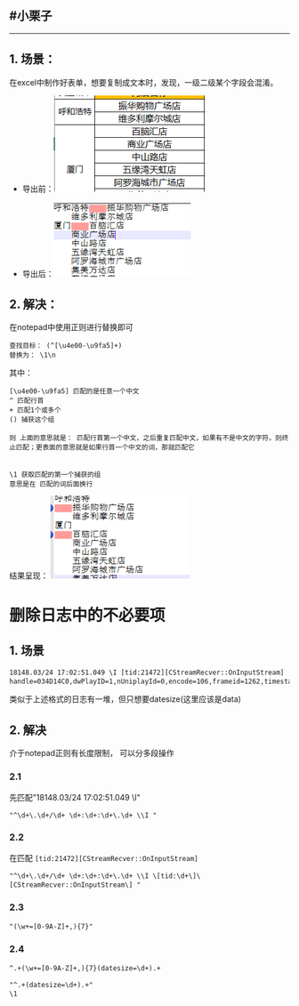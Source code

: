 #小栗子
---
---
## 1. 场景：
在excel中制作好表单，想要复制成文本时，发现，一级二级某个字段会混淆。

* 导出前：![](./pic/excel_before.png)

* 导出后：![](./pic/text_after.png)


## 2. 解决：
在notepad中使用正则进行替换即可
```
查找目标： (^[\u4e00-\u9fa5]+)
替换为： \1\n
```
其中：
```
[\u4e00-\u9fa5] 匹配的是任意一个中文
^ 匹配行首
+ 匹配1个或多个
() 捕获这个组

则 上面的意思就是： 匹配行首第一个中文，之后重复匹配中文，如果有不是中文的字符，则终止匹配；更表面的意思就是如果行首一个中文的词，那就匹配它


\1 获取匹配的第一个捕获的组
意思是在 匹配的词后面换行
```
结果呈现：
![](./pic/Regular_after.png)


# 删除日志中的不必要项
## 1. 场景
```
18148.03/24 17:02:51.049 \I [tid:21472][CStreamRecver::OnInputStream] handle=034D14C0,dwPlayID=1,nUniplayId=0,encode=106,frameid=1262,timestamp=226800,ssrc=14172,datesize=151,video[w704,h576,type1,rate244]
```
类似于上述格式的日志有一堆，但只想要datesize(这里应该是data)

## 2. 解决
介于notepad正则有长度限制， 可以分多段操作
### 2.1
先匹配"18148.03/24 17:02:51.049 \\I"
```
"^\d+\.\d+/\d+ \d+:\d+:\d+\.\d+ \\I "
```

### 2.2
在匹配 ```[tid:21472][CStreamRecver::OnInputStream]```
```
"^\d+\.\d+/\d+ \d+:\d+:\d+\.\d+ \\I \[tid:\d+\]\[CStreamRecver::OnInputStream\] "
```

### 2.3

```
"(\w+=[0-9A-Z]+,){7}"
```

### 2.4
```
^.+(\w+=[0-9A-Z]+,){7}(datesize=\d+).+
```


```
"^.+(datesize=\d+).+"
\1
```
